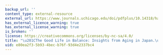 ```yaml
---
backup_url: ''
content_type: external-resource
external_url: https://www.journals.uchicago.edu/doi/pdfplus/10.14318/hau5.3.008
has_external_licence_warning: true
has_external_license_warning: true
is_broken: ''
license: https://creativecommons.org/licenses/by-nc-sa/4.0/
title: "\u201CThe Good Life in Balance: Insights from Aging in Japan.\u201D (PDF)"
uid: e80ea2f3-5b93-4bec-b76f-93d4e2337bc4
---
```

